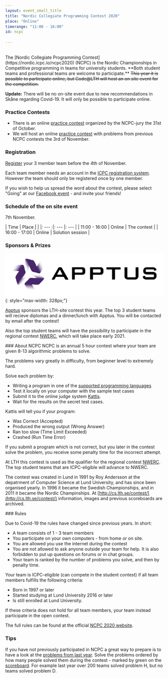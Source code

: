 ```yaml
---
layout: event_small_title
title: "Nordic Collegiate Programming Contest 2020"
place: "Online"
timerange: "11:00 - 16:00"
id: ncpc

---
```


<br />
The [Nordic Collegiate Programming Contest](https://nordic.icpc.io/ncpc2020) (NCPC) is the Nordic Championships in Competitive programming in teams for university students. **Both student teams and professional teams are welcome to participate.**

<del>
This year it is possible to participate online, but Code@LTH will host an on site event for the competition.
</del>

**Update:** There will be no on-site event due to new recommendations in Skåne regarding Covid-19. It will only be possible to participate online.

### Practice Contests

- There is an online [practice contest](https://open.kattis.com/contests/ncpc2020warmup) organized by the NCPC-jury the 31st of October.
- We will host an online [practice contest](/events/2020-11-03-ncpc-practice) with problems from previous NCPC contests the 3rd of November.

### Registration

[Register](https://icpc.global/regionals/finder/Nordic-2020) your 3 member team before the 4th of November.

Each team member needs an account in the [ICPC registration system](https://icpc.global/). However the team should only be registered once by one member.

If you wish to help us spread the word about the contest, please select "Going" at our [Facebook event](https://www.facebook.com/events/789949701803239) - and invite your friends!


### Schedule of the on site event

7th November.

<style>
td, th {padding: 5px;}
</style>


| Time  | Place | |
|: ---  :|: --- |: --- |
| 11:00 - 16:00 | Online | The contest |
| 16:00 - 17:00 | Online | Solution session |


### Sponsors & Prizes
![Apptus logo](/assets/images/2020/apptus_logo.png){: style="max-width: 328px;"}

[Apptus](https://apptus.com) sponsors the LTH-site contest this year. The top 3 student teams will recieve diplomas and a dinner/lunch with Apptus. You will be contacted by email after the contest!

Also the top student teams will have the possibility to participate in the regional contest [NWERC](https://www.nwerc.eu), which will take place early 2021.

<a name="about" />
### About NCPC
NCPC is an annual 5 hour contest where your team are given 8-13 algorithmic problems to solve.

The problems vary greatly in difficulty, from beginner level to extremely hard.

Solve each problem by:
- Writing a program in one of the [supported programming languages](https://open.kattis.com/help)
- Test it locally on your computer with the sample test cases
- Submit it to the online judge system [Kattis](https://open.kattis.com).
- Wait for the results on the secret test cases.

Kattis will tell you if your program:
- Was Correct (Accepted)
- Produced the wrong output (Wrong Answer)
- Ran too slow (Time Limit Exceeded)
- Crashed (Run Time Error)

If you submit a program which is not correct, but you later in the contest solve the problem, you receive some penalty time for the incorrect attempt.

At LTH this contest is used as the qualifier for the regional contest [NWERC](https://www.nwerc.eu). The top student teams that are ICPC-eligible will advance to NWERC.

The contest was created in Lund in 1991 by Roy Andersson at the depatrment of Computer Science at Lund University, and has since been organised yearly. In 1996 it became the Swedish Championships, and in 2011 it became the Nordic Champinships. At [http://cs.lth.se/contest/](http://cs.lth.se/contest/) information, images and previous scoreboards are archived.

<a name="rules" />
### Rules

Due to Covid-19 the rules have changed since previous years. In short:

- A team consists of 1 - 3 team members
- You participate on your own computers - from home or on site.
- You are allowed you use the internet during the contest
- You are not allowed to ask anyone outside your team for help. It is also forbidden to put up questions on forums or in chat groups.
- Your team is ranked by the number of problems you solve, and then by penalty time.

Your team is ICPC-eligible (can compete in the student contest) if all team members fulfills the following criteria:
- Born in 1997 or later
- Started studying at Lund University 2016 or later
- Is still enrolled at Lund University.

If these criteria does not hold for all team members, your team instead participate in the open contest.

The full rules can be found at the official [NCPC 2020 website](https://nordic.icpc.io/ncpc2020#rules).

### Tips

If you have not previously participated in NCPC a great way to prepare is to have a look at the [problems from last year](https://ncpc19.kattis.com/problems). Solve the problems ordered by how many people solved them during the contest - marked by green on the [scoreboard](https://ncpc19.kattis.com/standings). For example last year over 200 teams solved problem H, but no teams solved problem D.